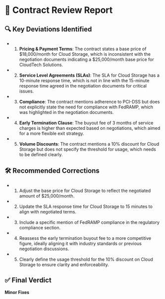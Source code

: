 # 📄 Contract Review Report

## 🔍 Key Deviations Identified
- 1. **Pricing & Payment Terms**: The contract states a base price of $18,000/month for Cloud Storage, which is inconsistent with the negotiation documents indicating a $25,000/month base price for CloudTech Solutions.
- 2. **Service Level Agreements (SLAs)**: The SLA for Cloud Storage has a 10-minute response time, which is not in line with the 15-minute response time agreed in the negotiation documents for critical issues.
- 3. **Compliance**: The contract mentions adherence to PCI-DSS but does not explicitly state the need for compliance with FedRAMP, which was highlighted in the negotiation documents.
- 4. **Early Termination Clause**: The buyout fee of 3 months of service charges is higher than expected based on negotiations, which aimed for a more flexible exit strategy.
- 5. **Volume Discounts**: The contract mentions a 10% discount for Cloud Storage but does not specify the threshold for usage, which needs to be defined clearly.

## 🛠 Recommended Corrections
- 1. Adjust the base price for Cloud Storage to reflect the negotiated amount of $25,000/month. 
- 2. Update the SLA response time for Cloud Storage to 15 minutes to align with negotiated terms. 
- 3. Include a specific mention of FedRAMP compliance in the regulatory compliance section. 
- 4. Reassess the early termination buyout fee to a more competitive figure, ideally aligning it with industry standards or previous negotiation discussions. 
- 5. Clearly define the usage threshold for the 10% discount on Cloud Storage to ensure clarity and enforceability.

## ✅ Final Verdict
**Minor Fixes**
```